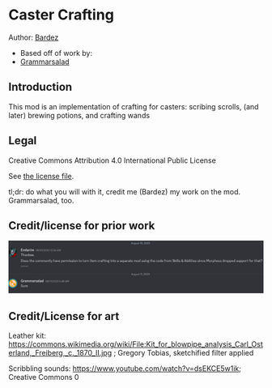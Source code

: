 # Caster Crafting
Author: [Bardez](https://github.com/BardezAnAvatar)
- Based off of work by:
- [Grammarsalad](https://github.com/Grammarsalad)


## Introduction
This mod is an implementation of crafting for casters: scribing scrolls, (and later) brewing potions, and crafting wands


## Legal
Creative Commons Attribution 4.0 International Public License

See [the license file](LICENSE.md).

tl;dr: do what you will with it, credit me (Bardez) my work on the mod. Grammarsalad, too.


## Credit/license for prior work
![image](./.markdown-assets/license-allowed.png)


## Credit/License for art
Leather kit: https://commons.wikimedia.org/wiki/File:Kit_for_blowpipe_analysis_Carl_Osterland,_Freiberg,_c._1870_II.jpg ; Gregory Tobias, sketchified filter applied

Scribbling sounds: https://www.youtube.com/watch?v=dsEKCE5w1ik; Creative Commons 0
